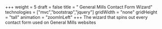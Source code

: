 +++
weight = 5
draft = false
title = " General Mills Contact Form Wizard"
technologies = ["mvc","bootstrap","jquery"]
gridWidth = "none"
gridHeight = "tall"
animation = "zoomInLeft"
+++
The wizard that spins out every contact form used on General Mills websites
